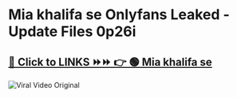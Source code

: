 
 # Mia khalifa se Onlyfans Leaked - Update Files 0p26i

## <h2><a href="https://clipsfans.com/Mia_khalifa_se&ref=git">🔗 Click to LINKS ⏩⏩ 👉 🟢 Mia khalifa se </a></h2>

<a href="https://clipsfans.com/Mia_khalifa_se&ref=git" rel="nofollow" data-target="animated-image.originalLink"><img src="https://i.ibb.co.com/xMMVF88/686577567.gif" alt="Viral Video Original" style="max-width: 100%; display: inline-block;" data-target="animated-image.originalImage"></a>

